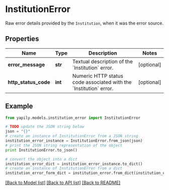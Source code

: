 # InstitutionError

Raw error details provided by the `Institution`, when it was the error source.

## Properties
Name | Type | Description | Notes
------------ | ------------- | ------------- | -------------
**error_message** | **str** | Textual description of the &#x60;Institution&#x60; error. | [optional] 
**http_status_code** | **int** | Numeric HTTP status code associated with the &#x60;Institution&#x60; error. | [optional] 

## Example

```python
from yapily.models.institution_error import InstitutionError

# TODO update the JSON string below
json = "{}"
# create an instance of InstitutionError from a JSON string
institution_error_instance = InstitutionError.from_json(json)
# print the JSON string representation of the object
print InstitutionError.to_json()

# convert the object into a dict
institution_error_dict = institution_error_instance.to_dict()
# create an instance of InstitutionError from a dict
institution_error_form_dict = institution_error.from_dict(institution_error_dict)
```
[[Back to Model list]](../README.md#documentation-for-models) [[Back to API list]](../README.md#documentation-for-api-endpoints) [[Back to README]](../README.md)


